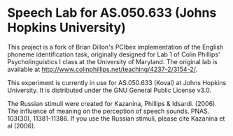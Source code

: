 # Speech Lab for AS.050.633 (Johns Hopkins University)

This project is a fork of Brian Dillon's PCIbex implementation of the English phoneme identification task, originally designed for Lab 1 of Colin Phillips' Psycholinguistics I class at the University of Maryland. The original lab is available at http://www.colinphillips.net/teaching/4237-2/3154-2/.

This experiment is currently in use for AS.050.633 (Koval) at Johns Hopkins University. It is distributed under the GNU General Public License v3.0. 

The Russian stimuli were created for Kazanina, Phillips & Idsardi. (2006). The influence of meaning on the perception of speech sounds. PNAS. 103(30), 11381-11386. If you use the Russian stimuli, please cite Kazanina et al (2006).
